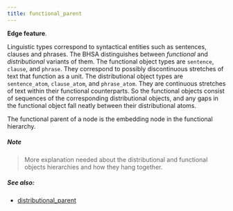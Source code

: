```yaml
---
title: functional_parent
---
```


**Edge feature**.

Linguistic types correspond to syntactical entities such as sentences, clauses and phrases.
The BHSA distinguishes between *functional* and *distributional* variants of them.
The functional object types are `sentence`, `clause`, and `phrase`.
They correspond to possibly discontinuous stretches of text that function as a unit.
The distributional object types are `sentence_atom`, `clause_atom`, and `phrase_atom`.
They are continuous stretches of text within their functional counterparts.
So the functional objects consist of sequences of the corresponding distributional objects, and any gaps in
the functional object fall neatly between their distributional atoms.

The functional parent of a node is the embedding node in the functional hierarchy.

##### Note
> More explanation needed about the distributional and functional objects hierarchies and how they hang together.

##### See also:

* [distributional_parent](distributional_parent)

